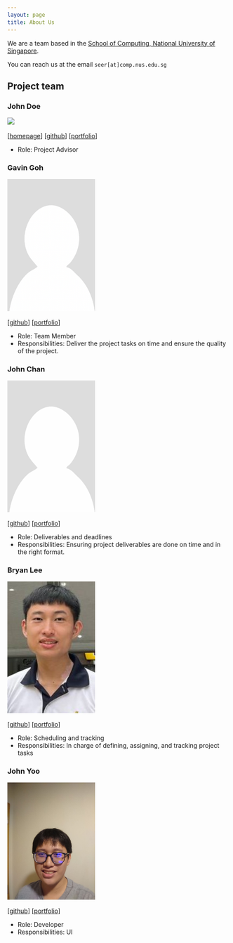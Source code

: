 ```yaml
---
layout: page
title: About Us
---
```


We are a team based in the [School of Computing, National University of Singapore](http://www.comp.nus.edu.sg).

You can reach us at the email `seer[at]comp.nus.edu.sg`

## Project team

### John Doe

<img src="images/johndoe.png" width="200px">

[[homepage](http://www.comp.nus.edu.sg/~damithch)]
[[github](https://github.com/johndoe)]
[[portfolio](team/johndoe.md)]

* Role: Project Advisor

### Gavin Goh

<img src="images/gavin331.png" width="200px">

[[github](http://github.com/gavin331)]
[[portfolio](team/gavingoh.md)]

* Role: Team Member
* Responsibilities: Deliver the project tasks on time and ensure the quality of the project.

### John Chan

<img src="images/azumieflare.png" width="200px">

[[github](http://github.com/azumieflare)] [[portfolio](team/azumieflare.md)]

* Role: Deliverables and deadlines
* Responsibilities: Ensuring project deliverables are done on time and in the right format.

### Bryan Lee

<img src="images/bryanl2303.png" width="200px">

[[github](http://github.com/BryanL2303)]
[[portfolio](team/bryanlee.md)]

* Role: Scheduling and tracking
* Responsibilities: In charge of defining, assigning, and tracking project tasks

### John Yoo

<img src="images/johnyoozhengxian.png" width="200px">

[[github](http://github.com/johnyoozhengxian)]
[[portfolio](team/johnyoozhengxian.md)]

* Role: Developer
* Responsibilities: UI